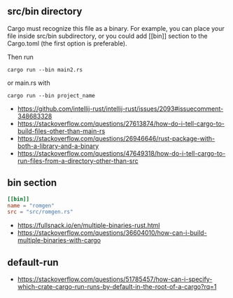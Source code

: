 ## src/bin directory
Cargo must recognize this file as a binary. For example, you can place your file inside src/bin subdirectory, or you could add [[bin]] section to the Cargo.toml (the first option is preferable).

Then run

`cargo run --bin main2.rs`

or main.rs with

`cargo run --bin project_name`

- https://github.com/intellij-rust/intellij-rust/issues/2093#issuecomment-348683328
- https://stackoverflow.com/questions/27613874/how-do-i-tell-cargo-to-build-files-other-than-main-rs
- https://stackoverflow.com/questions/26946646/rust-package-with-both-a-library-and-a-binary
- https://stackoverflow.com/questions/47649318/how-do-i-tell-cargo-to-run-files-from-a-directory-other-than-src


## bin section

```toml
[[bin]]
name = "romgen"
src = "src/romgen.rs"
```

- https://fullsnack.io/en/multiple-binaries-rust.html
- https://stackoverflow.com/questions/36604010/how-can-i-build-multiple-binaries-with-cargo

## default-run

- https://stackoverflow.com/questions/51785457/how-can-i-specify-which-crate-cargo-run-runs-by-default-in-the-root-of-a-cargo?rq=1
